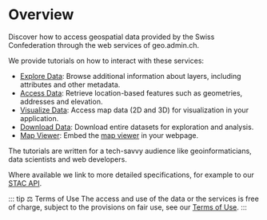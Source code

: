 # Overview

Discover how to access geospatial data provided by the Swiss Confederation through the web services of geo.admin.ch.

We provide tutorials on how to interact with these services:

- [Explore Data](/docs/get-layer-metadata): Browse additional information about layers, including attributes and other metadata.
- [Access Data](/docs/identify-features): Retrieve location-based features such as geometries, addresses and elevation.
- [Visualize Data](/docs/wmts): Access map data (2D and 3D) for visualization in your application.
- [Download Data](/docs-api/overview): Download entire datasets for exploration and analysis.
- [Map Viewer](/docs/embed-in-an-iframe): Embed the [map viewer](https://map.geo.admin.ch/) in your webpage.

The tutorials are written for a tech-savvy audience like geoinformaticians, data scientists and web developers.

Where available we link to more detailed specifications, for example to our [STAC API](https://data.geo.admin.ch/api/stac/static/spec/v1/api.html).

::: tip ⚖️ Terms of Use
The access and use of the data or the services is free of charge, subject to the provisions on fair use, see our [Terms of Use](https://www.geo.admin.ch/en/general-terms-of-use-fsdi).
:::
